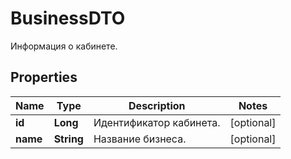 

# BusinessDTO

Информация о кабинете.

## Properties

| Name | Type | Description | Notes |
|------------ | ------------- | ------------- | -------------|
|**id** | **Long** | Идентификатор кабинета. |  [optional] |
|**name** | **String** | Название бизнеса. |  [optional] |



